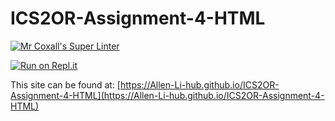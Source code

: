 # ICS2OR-Assignment-4-HTML

[![Mr Coxall's Super Linter](https://github.com/Allen-Li-hub//ICS2OR-Assignment-4-HTML/workflows/Mr%20Coxall's%20Super%20Linter/badge.svg)](https://github.com/Allen-Li-hub//ICS2OR-Assignment-4-HTML/actions)

[![Run on Repl.it](https://repl.it/badge/github/Allen-Li-hub//ICS2OR-Assignment-4-HTML)](https://repl.it/github/Allen-Li-hub//ICS2OR-Assignment-4-HTML)

This site can be found at: [https://Allen-Li-hub.github.io/ICS2OR-Assignment-4-HTML](https://Allen-Li-hub.github.io/ICS2OR-Assignment-4-HTML)
